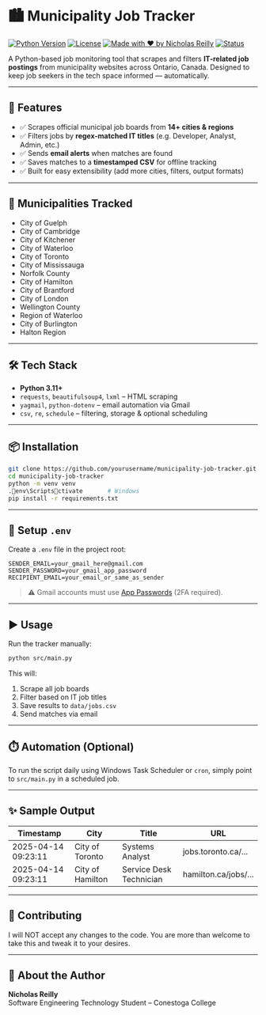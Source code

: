 # 🏙️ Municipality Job Tracker

[![Python Version](https://img.shields.io/badge/python-3.11+-blue.svg)](https://www.python.org/downloads/)
[![License](https://img.shields.io/badge/license-MIT-green.svg)](LICENSE)
[![Made with ❤️ by Nicholas Reilly](https://img.shields.io/badge/made%20by-Nicholas%20Reilly-orange.svg)](https://github.com/yourusername)
[![Status](https://img.shields.io/badge/status-active-brightgreen)]()

A Python-based job monitoring tool that scrapes and filters **IT-related job postings** from municipality websites across Ontario, Canada. Designed to keep job seekers in the tech space informed — automatically.

---

## 🚀 Features

- ✅ Scrapes official municipal job boards from **14+ cities & regions**
- ✅ Filters jobs by **regex-matched IT titles** (e.g. Developer, Analyst, Admin, etc.)
- ✅ Sends **email alerts** when matches are found
- ✅ Saves matches to a **timestamped CSV** for offline tracking
- ✅ Built for easy extensibility (add more cities, filters, output formats)

---

## 📍 Municipalities Tracked

- City of Guelph
- City of Cambridge
- City of Kitchener
- City of Waterloo
- City of Toronto
- City of Mississauga
- Norfolk County
- City of Hamilton
- City of Brantford
- City of London
- Wellington County
- Region of Waterloo
- City of Burlington
- Halton Region

---

## 🛠️ Tech Stack

- **Python 3.11+**
- `requests`, `beautifulsoup4`, `lxml` – HTML scraping
- `yagmail`, `python-dotenv` – email automation via Gmail
- `csv`, `re`, `schedule` – filtering, storage & optional scheduling

---

## 📦 Installation

```bash
git clone https://github.com/yourusername/municipality-job-tracker.git
cd municipality-job-tracker
python -m venv venv
.env\Scriptsctivate       # Windows
pip install -r requirements.txt
```

---

## 🔐 Setup `.env`

Create a `.env` file in the project root:

```env
SENDER_EMAIL=your_gmail_here@gmail.com
SENDER_PASSWORD=your_gmail_app_password
RECIPIENT_EMAIL=your_email_or_same_as_sender
```

> ⚠️ Gmail accounts must use [App Passwords](https://myaccount.google.com/apppasswords) (2FA required).

---

## ▶️ Usage

Run the tracker manually:

```bash
python src/main.py
```

This will:
1. Scrape all job boards
2. Filter based on IT job titles
3. Save results to `data/jobs.csv`
4. Send matches via email

---

## ⏱️ Automation (Optional)

To run the script daily using Windows Task Scheduler or `cron`, simply point to `src/main.py` in a scheduled job.

---

## ✨ Sample Output

| Timestamp           | City              | Title                    | URL                            |
|---------------------|-------------------|--------------------------|--------------------------------|
| 2025-04-14 09:23:11 | City of Toronto   | Systems Analyst          | jobs.toronto.ca/...            |
| 2025-04-14 09:23:11 | City of Hamilton  | Service Desk Technician  | hamilton.ca/jobs/...           |

---

## 🤝 Contributing

I will NOT accept any changes to the code. You are more than welcome to take this and tweak it to your desires.

---

## 💼 About the Author

**Nicholas Reilly**  
Software Engineering Technology Student – Conestoga College  

